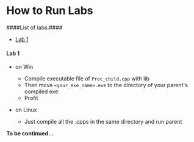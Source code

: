 

# How to Run Labs #
####List of labs:####
* [Lab 1](#lab1)

#### <a name="lab1">Lab 1</a>

* on Win 
  - Compile executable file of `Proc_child.cpp` with lib
  - Then move `<your_exe_name>.exe` to the directory of your parent's compiled exe
  - Profit

* on Linux 
  - Just compile all the .cpps in the same directory and run parent
  
**To be continued...**
